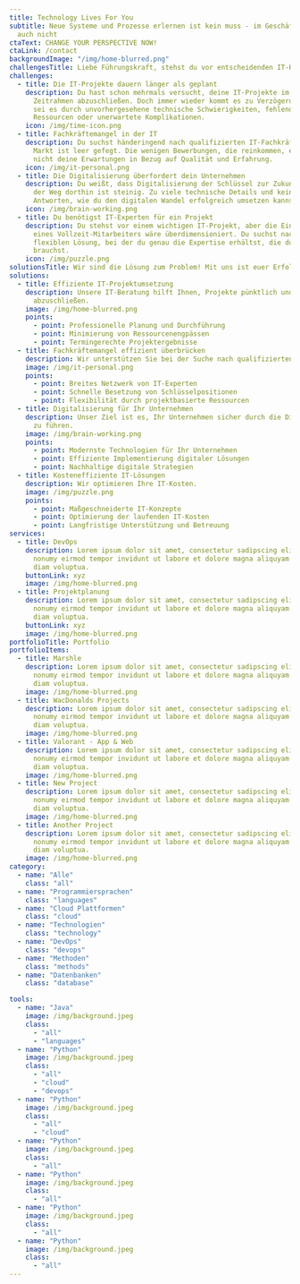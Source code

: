 ```yaml
---
title: Technology Lives For You
subtitle: Neue Systeme und Prozesse erlernen ist kein muss - im Geschäft bleiben
  auch nicht
ctaText: CHANGE YOUR PERSPECTIVE NOW!
ctaLink: /contact
backgroundImage: "/img/home-blurred.png"
challengesTitle: Liebe Führungskraft, stehst du vor entscheidenden IT-Herausforderungen?
challenges:
  - title: Die IT-Projekte dauern länger als geplant
    description: Du hast schon mehrmals versucht, deine IT-Projekte im vorgesehenen
      Zeitrahmen abzuschließen. Doch immer wieder kommt es zu Verzögerungen –
      sei es durch unvorhergesehene technische Schwierigkeiten, fehlende
      Ressourcen oder unerwartete Komplikationen.
    icon: /img/time-icon.png
  - title: Fachkräftemangel in der IT
    description: Du suchst händeringend nach qualifizierten IT-Fachkräften, aber der
      Markt ist leer gefegt. Die wenigen Bewerbungen, die reinkommen, erfüllen
      nicht deine Erwartungen in Bezug auf Qualität und Erfahrung.
    icon: /img/it-personal.png
  - title: Die Digitalisierung überfordert dein Unternehmen
    description: Du weißt, dass Digitalisierung der Schlüssel zur Zukunft ist, aber
      der Weg dorthin ist steinig. Zu viele technische Details und keine klaren
      Antworten, wie du den digitalen Wandel erfolgreich umsetzen kannst.
    icon: /img/brain-working.png
  - title: Du benötigst IT-Experten für ein Projekt
    description: Du stehst vor einem wichtigen IT-Projekt, aber die Einstellung
      eines Vollzeit-Mitarbeiters wäre überdimensioniert. Du suchst nach einer
      flexiblen Lösung, bei der du genau die Expertise erhältst, die du
      brauchst.
    icon: /img/puzzle.png
solutionsTitle: Wir sind die Lösung zum Problem! Mit uns ist euer Erfolg sicher.
solutions:
  - title: Effiziente IT-Projektumsetzung
    description: Unsere IT-Beratung hilft Ihnen, Projekte pünktlich und effizient
      abzuschließen.
    image: /img/home-blurred.png
    points:
      - point: Professionelle Planung und Durchführung
      - point: Minimierung von Ressourcenengpässen
      - point: Termingerechte Projektergebnisse
  - title: Fachkräftemangel effizient überbrücken
    description: Wir unterstützen Sie bei der Suche nach qualifizierten IT-Experten.
    image: /img/it-personal.png
    points:
      - point: Breites Netzwerk von IT-Experten
      - point: Schnelle Besetzung von Schlüsselpositionen
      - point: Flexibilität durch projektbasierte Ressourcen
  - title: Digitalisierung für Ihr Unternehmen
    description: Unser Ziel ist es, Ihr Unternehmen sicher durch die Digitalisierung
      zu führen.
    image: /img/brain-working.png
    points:
      - point: Modernste Technologien für Ihr Unternehmen
      - point: Effiziente Implementierung digitaler Lösungen
      - point: Nachhaltige digitale Strategien
  - title: Kosteneffiziente IT-Lösungen
    description: Wir optimieren Ihre IT-Kosten.
    image: /img/puzzle.png
    points:
      - point: Maßgeschneiderte IT-Konzepte
      - point: Optimierung der laufenden IT-Kosten
      - point: Langfristige Unterstützung und Betreuung
services:
  - title: DevOps
    description: Lorem ipsum dolor sit amet, consectetur sadipscing elitr, sed diam
      nonumy eirmod tempor invidunt ut labore et dolore magna aliquyam erat, sed
      diam voluptua.
    buttonLink: xyz
    image: /img/home-blurred.png
  - title: Projektplanung
    description: Lorem ipsum dolor sit amet, consectetur sadipscing elitr, sed diam
      nonumy eirmod tempor invidunt ut labore et dolore magna aliquyam erat, sed
      diam voluptua.
    buttonLink: xyz
    image: /img/home-blurred.png
portfolioTitle: Portfolio
portfolioItems:
  - title: Marshle
    description: Lorem ipsum dolor sit amet, consectetur sadipscing elitr, sed diam
      nonumy eirmod tempor invidunt ut labore et dolore magna aliquyam erat, sed
      diam voluptua.
    image: /img/home-blurred.png
  - title: WacDonalds Projects
    description: Lorem ipsum dolor sit amet, consectetur sadipscing elitr, sed diam
      nonumy eirmod tempor invidunt ut labore et dolore magna aliquyam erat, sed
      diam voluptua.
    image: /img/home-blurred.png
  - title: Valorant - App & Web
    description: Lorem ipsum dolor sit amet, consectetur sadipscing elitr, sed diam
      nonumy eirmod tempor invidunt ut labore et dolore magna aliquyam erat, sed
      diam voluptua.
    image: /img/home-blurred.png
  - title: New Project
    description: Lorem ipsum dolor sit amet, consectetur sadipscing elitr, sed diam
      nonumy eirmod tempor invidunt ut labore et dolore magna aliquyam erat, sed
      diam voluptua.
    image: /img/home-blurred.png
  - title: Another Project
    description: Lorem ipsum dolor sit amet, consectetur sadipscing elitr, sed diam
      nonumy eirmod tempor invidunt ut labore et dolore magna aliquyam erat, sed
      diam voluptua.
    image: /img/home-blurred.png
category:
  - name: "Alle"
    class: "all"
  - name: "Programmiersprachen"
    class: "languages"
  - name: "Cloud Plattformen"
    class: "cloud"
  - name: "Technologien"
    class: "technology"
  - name: "DevOps"
    class: "devops"
  - name: "Methoden"
    class: "methods"
  - name: "Datenbanken"
    class: "database"

tools:
  - name: "Java"
    image: /img/background.jpeg
    class: 
      - "all"
      - "languages"
  - name: "Python"
    image: /img/background.jpeg
    class: 
      - "all"
      - "cloud"
      - "devops"
  - name: "Python"
    image: /img/background.jpeg
    class: 
      - "all"
      - "cloud"
  - name: "Python"
    image: /img/background.jpeg
    class: 
      - "all"
  - name: "Python"
    image: /img/background.jpeg
    class: 
      - "all"
  - name: "Python"
    image: /img/background.jpeg
    class: 
      - "all"
  - name: "Python"
    image: /img/background.jpeg
    class: 
      - "all"
---
```


